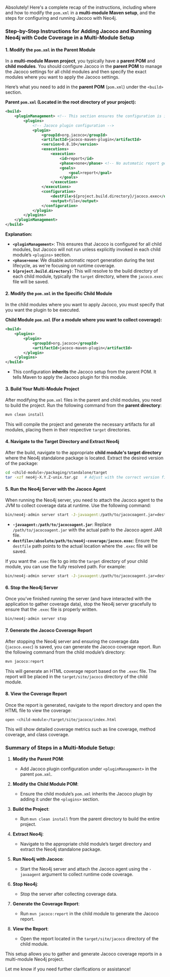 Absolutely! Here's a complete recap of the instructions, including where and how to modify the `pom.xml` in a **multi-module Maven setup**, and the steps for configuring and running Jacoco with Neo4j.

### Step-by-Step Instructions for Adding Jacoco and Running Neo4j with Code Coverage in a Multi-Module Setup

#### 1. **Modify the `pom.xml` in the Parent Module**
In a **multi-module Maven project**, you typically have a **parent POM** and **child modules**. You should configure Jacoco in the **parent POM** to manage the Jacoco settings for all child modules and then specify the exact modules where you want to apply the Jacoco settings.

Here’s what you need to add in the **parent POM** (`pom.xml`) under the `<build>` section.

**Parent `pom.xml` (Located in the root directory of your project):**
```xml
<build>
    <pluginManagement> <!-- This section ensures the configuration is inherited by child modules -->
        <plugins>
            <!-- Jacoco plugin configuration -->
            <plugin>
                <groupId>org.jacoco</groupId>
                <artifactId>jacoco-maven-plugin</artifactId>
                <version>0.8.10</version>
                <executions>
                    <execution>
                        <id>report</id>
                        <phase>none</phase> <!-- No automatic report generation in the test phase -->
                        <goals>
                            <goal>report</goal>
                        </goals>
                    </execution>
                </executions>
                <configuration>
                    <destFile>${project.build.directory}/jacoco.exec</destFile> <!-- Specify the destination of the exec file -->
                    <output>file</output>
                </configuration>
            </plugin>
        </plugins>
    </pluginManagement>
</build>
```

**Explanation:**
- **`<pluginManagement>`**: This ensures that Jacoco is configured for all child modules, but Jacoco will not run unless explicitly invoked in each child module’s `<plugins>` section.
- **`<phase>none`**: We disable automatic report generation during the test lifecycle, as we're focusing on runtime coverage.
- **`${project.build.directory}`**: This will resolve to the build directory of each child module, typically the `target` directory, where the `jacoco.exec` file will be saved.

#### 2. **Modify the `pom.xml` in the Specific Child Module**
In the child modules where you want to apply Jacoco, you must specify that you want the plugin to be executed.

**Child Module `pom.xml` (For a module where you want to collect coverage):**
```xml
<build>
    <plugins>
        <plugin>
            <groupId>org.jacoco</groupId>
            <artifactId>jacoco-maven-plugin</artifactId>
        </plugin>
    </plugins>
</build>
```

- This configuration **inherits** the Jacoco setup from the parent POM. It tells Maven to apply the Jacoco plugin for this module.
  
#### 3. **Build Your Multi-Module Project**

After modifying the `pom.xml` files in the parent and child modules, you need to build the project. Run the following command from the **parent directory**:

```bash
mvn clean install
```

This will compile the project and generate the necessary artifacts for all modules, placing them in their respective `target` directories.

#### 4. **Navigate to the Target Directory and Extract Neo4j**

After the build, navigate to the appropriate **child module's target directory** where the Neo4j standalone package is located. Extract the desired version of the package:

```bash
cd <child-module>/packaging/standalone/target
tar -xzf neo4j-X.Y.Z-unix.tar.gz   # Adjust with the correct version file name
```

#### 5. **Run the Neo4j Server with the Jacoco Agent**

When running the Neo4j server, you need to attach the Jacoco agent to the JVM to collect coverage data at runtime. Use the following command:

```bash
bin/neo4j-admin server start -J-javaagent:/path/to/jacocoagent.jar=destfile=/absolute/path/to/neo4j-coverage/jacoco.exec,output=file
```

- **`-javaagent:/path/to/jacocoagent.jar`**: Replace `/path/to/jacocoagent.jar` with the actual path to the Jacoco agent JAR file.
- **`destfile=/absolute/path/to/neo4j-coverage/jacoco.exec`**: Ensure the `destfile` path points to the actual location where the `.exec` file will be saved.

If you want the `.exec` file to go into the `target` directory of your child module, you can use the fully resolved path. For example:

```bash
bin/neo4j-admin server start -J-javaagent:/path/to/jacocoagent.jar=destfile=/path/to/child-module/target/jacoco.exec,output=file
```

#### 6. **Stop the Neo4j Server**

Once you’ve finished running the server (and have interacted with the application to gather coverage data), stop the Neo4j server gracefully to ensure that the `.exec` file is properly written.

```bash
bin/neo4j-admin server stop
```

#### 7. **Generate the Jacoco Coverage Report**

After stopping the Neo4j server and ensuring the coverage data (`jacoco.exec`) is saved, you can generate the Jacoco coverage report. Run the following command from the child module’s directory:

```bash
mvn jacoco:report
```

This will generate an HTML coverage report based on the `.exec` file. The report will be placed in the `target/site/jacoco` directory of the child module.

#### 8. **View the Coverage Report**

Once the report is generated, navigate to the report directory and open the HTML file to view the coverage:

```bash
open <child-module>/target/site/jacoco/index.html
```

This will show detailed coverage metrics such as line coverage, method coverage, and class coverage.

### Summary of Steps in a Multi-Module Setup:

1. **Modify the Parent POM**:
   - Add Jacoco plugin configuration under `<pluginManagement>` in the parent `pom.xml`.
   
2. **Modify the Child Module POM**:
   - Ensure the child module’s `pom.xml` inherits the Jacoco plugin by adding it under the `<plugins>` section.

3. **Build the Project**:
   - Run `mvn clean install` from the parent directory to build the entire project.

4. **Extract Neo4j**:
   - Navigate to the appropriate child module’s target directory and extract the Neo4j standalone package.

5. **Run Neo4j with Jacoco**:
   - Start the Neo4j server and attach the Jacoco agent using the `-javaagent` argument to collect runtime code coverage.

6. **Stop Neo4j**:
   - Stop the server after collecting coverage data.

7. **Generate the Coverage Report**:
   - Run `mvn jacoco:report` in the child module to generate the Jacoco report.

8. **View the Report**:
   - Open the report located in the `target/site/jacoco` directory of the child module.

This setup allows you to gather and generate Jacoco coverage reports in a multi-module Neo4j project.

Let me know if you need further clarifications or assistance!